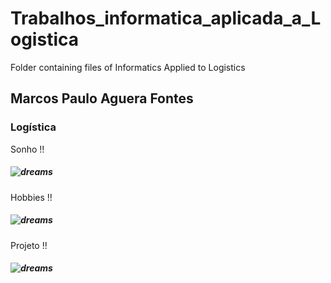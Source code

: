 # Trabalhos_informatica_aplicada_a_Logistica
Folder containing files of Informatics Applied to Logistics

## Marcos Paulo Aguera Fontes
### Logística


Sonho !!
##### ![dreams](https://sindhoteisfoz.com.br/wp-content/uploads/2023/05/melhores-paises-capa.jpg)


Hobbies !!
##### ![dreams](https://i0.statig.com.br/bancodeimagens/0l/rb/j1/0lrbj151fcyr2esrx5k2gpn38.jpg)


Projeto !!
##### ![dreams](https://static.wixstatic.com/media/ee2327_f2431ea619394c689af91eda965635f1~mv2.jpeg/v1/fill/w_600,h_342,al_c,q_80,usm_0.66_1.00_0.01,enc_auto/ee2327_f2431ea619394c689af91eda965635f1~mv2.jpeg)


